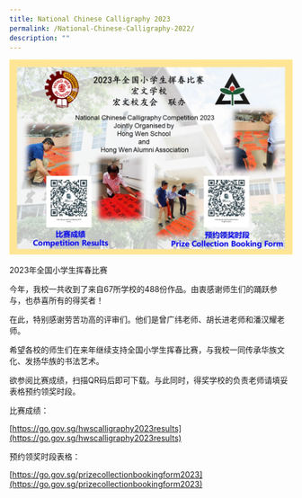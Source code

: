```yaml
---
title: National Chinese Calligraphy 2023
permalink: /National-Chinese-Calligraphy-2022/
description: ""
---
```

![Results of 2023 National Calligraphy Competition](/images/Special%20Assistance%20Plan%202/HWScalligraphy%20website.jpg)


2023年全国小学生挥春比赛

今年，我校一共收到了来自67所学校的488份作品。由衷感谢师生们的踊跃参与，也恭喜所有的得奖者！

在此，特别感谢劳苦功高的评审们。他们是曾广纬老师、胡长进老师和潘汉耀老师。

希望各校的师生们在来年继续支持全国小学生挥春比赛，与我校一同传承华族文化、发扬华族的书法艺术。

欲参阅比赛成绩，扫描QR码后即可下载。与此同时，得奖学校的负责老师请填妥表格预约领奖时段。


比赛成绩：

[https://go.gov.sg/hwscalligraphy2023results](https://go.gov.sg/hwscalligraphy2023results)

预约领奖时段表格：

[https://go.gov.sg/prizecollectionbookingform2023](https://go.gov.sg/prizecollectionbookingform2023)